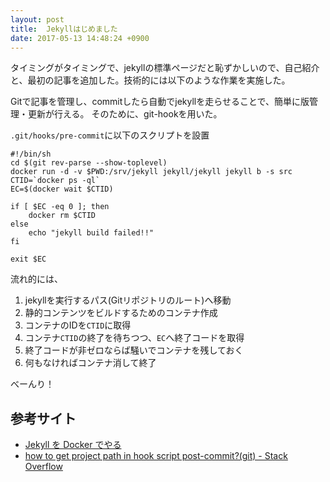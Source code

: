 ```yaml
---
layout: post
title:  Jekyllはじめました
date: 2017-05-13 14:48:24 +0900
---
```


タイミングがタイミングで、jekyllの標準ページだと恥ずかしいので、自己紹介と、最初の記事を追加した。技術的には以下のような作業を実施した。

Gitで記事を管理し、commitしたら自動でjekyllを走らせることで、簡単に版管理・更新が行える。
そのために、git-hookを用いた。

`.git/hooks/pre-commit`に以下のスクリプトを設置
```
#!/bin/sh
cd $(git rev-parse --show-toplevel)
docker run -d -v $PWD:/srv/jekyll jekyll/jekyll jekyll b -s src
CTID=`docker ps -ql`
EC=$(docker wait $CTID)

if [ $EC -eq 0 ]; then
	docker rm $CTID
else
	echo "jekyll build failed!!"
fi

exit $EC
```
流れ的には、
1. jekyllを実行するパス(Gitリポジトリのルート)へ移動
2. 静的コンテンツをビルドするためのコンテナ作成
3. コンテナのIDを`CTID`に取得
4. コンテナ`CTID`の終了を待ちつつ、`EC`へ終了コードを取得
5. 終了コードが非ゼロならば騒いでコンテナを残しておく
6. 何もなければコンテナ消して終了

べーんり！

## 参考サイト
* [Jekyll を Docker でやる](http://jyane.jp/2016/02/03/jekyll.html)
* [how to get project path in hook script post-commit?(git) - Stack Overflow](http://stackoverflow.com/questions/5248587/how-to-get-project-path-in-hook-script-post-commitgit)
